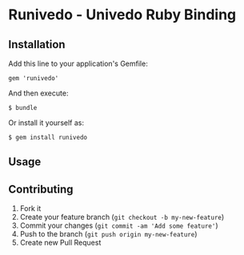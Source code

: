 # Runivedo - Univedo Ruby Binding 

## Installation

Add this line to your application's Gemfile:

    gem 'runivedo'

And then execute:

    $ bundle

Or install it yourself as:

    $ gem install runivedo

## Usage



## Contributing

1. Fork it
2. Create your feature branch (`git checkout -b my-new-feature`)
3. Commit your changes (`git commit -am 'Add some feature'`)
4. Push to the branch (`git push origin my-new-feature`)
5. Create new Pull Request
